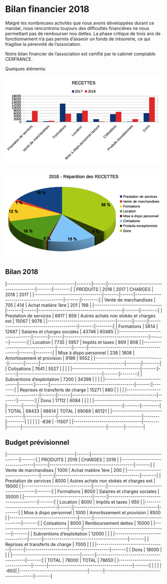 # Bilan financier 2018

Malgré les nombreuses activités que nous avons développées durant ce mandat, nous rencontrons toujours des difficultés financières ne nous permettant pas de rembourser nos dettes. La phase critique de trois ans de fonctionnement n’a pas permis d’asseoir un fonds de trésorerie, ce qui fragilise la pérennité de l’association.

Notre bilan financier de l’association est certifié par le cabinet comptable CERFRANCE.

Quelques éléments:

![recettes](../images/recettes.png)

![repartition](../images/repartition.png)

## Bilan 2018

|----------------------------------|-------:|------:|------------------------------------------|-------:|--------:|
| PRODUITS                         |  2018	| 2017	|    CHARGES                               |  2018  |   2017  |
|----------------------------------|-------:|------:|------------------------------------------|-------:|--------:|
| Vente de marchandises	           |   705	|   414	| Achat matière 1ère	                     |   201	|    198  |
|----------------------------------|-------:|------:|------------------------------------------|-------:|--------:|
| Prestation de services           |  6917	|   859	| Autres achats non stokés et charges ext	 | 15067	|   9078  |
|----------------------------------|-------:|------:|------------------------------------------|-------:|--------:|
| Formations	                     |  5614	| 12687	| Salaires et charges sociales	           | 43746	|  60485  |
|----------------------------------|-------:|------:|------------------------------------------|-------:|--------:|
| Location 	                       |  7735	|  5957	| Impôts et taxes	                         |   869	|    808  |
|----------------------------------|-------:|------:|------------------------------------------|-------:|--------:|
| Mise à dispo personnel	         |   238	|  1808	| Amortissement et provision	             |  9186	|   9552  |
|----------------------------------|-------:|------:|------------------------------------------|-------:|--------:|
| Cotisations	                     |  7641	|  5527	|                                          |        |         |
|----------------------------------|-------:|------:|------------------------------------------|-------:|--------:|
| Subventions d’exploitation	     |  7200	| 34398 |	                                         |        |         |
|----------------------------------|-------:|------:|------------------------------------------|-------:|--------:|
| Reprises et transferts de charge | 15271	|   880	|                                          |        |         |
|----------------------------------|-------:|------:|------------------------------------------|-------:|--------:|
| Dons	                           | 17112	|  6084 |	                                         |        |         |
|----------------------------------|-------:|------:|------------------------------------------|--------|---------|
|  TOTAL	                         | 68433	| 68614	| TOTAL	                                   | 69069	|  80121  |
|----------------------------------|--------|-------|------------------------------------------|--------|---------|
|                                  |        |       |                                          |  -636	| -11507  |
|----------------------------------|--------|-------|------------------------------------------|--------|---------|

## Budget prévisionnel

|----------------------------------|------:|------------------------------------------|-------:|
| PRODUITS                         | 2019	 |    CHARGES                               |  2019  |
|----------------------------------|------:|------------------------------------------|-------:|
| Vente de marchandises	           |  1000 | Achat matière 1ère	                      |    200 |
|----------------------------------|------:|------------------------------------------|-------:|
| Prestation de services           |  8000 | Autres achats non stokés et charges ext	|  19000 |
|----------------------------------|------:|------------------------------------------|-------:|
| Formations	                     |  8000 | Salaires et charges sociales	            |  35000 |
|----------------------------------|------:|------------------------------------------|-------:|
| Location 	                       |  8000 | Impôts et taxes	                        |    950 |
|----------------------------------|------:|------------------------------------------|-------:|
| Mise à dispo personnel	         |  1000 | Amortissement et provision	              |   8500 |
|----------------------------------|------:|------------------------------------------|-------:|
| Cotisations	                     |  8000 | Remboursement dettes                     |  15000 |
|----------------------------------|------:|------------------------------------------|-------:|
| Subventions d’exploitation	     | 12000 |	                                        |        |
|----------------------------------|------:|------------------------------------------|-------:|
| Reprises et transferts de charge |  7000 |                                          |        |
|----------------------------------|------:|------------------------------------------|-------:|
| Dons	                           | 18000 |	                                        |        |
|----------------------------------|------:|------------------------------------------|-------:|
|  TOTAL	                         | 78000 | TOTAL	                                  |  78650 |
|----------------------------------|-------|------------------------------------------|-------:|
|                                  |       |                                          |   -650|
|----------------------------------|-------|------------------------------------------|--------|
